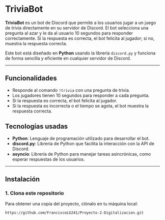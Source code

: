 # TriviaBot

**TriviaBot** es un bot de Discord que permite a los usuarios jugar a un juego de trivia directamente en su servidor de Discord. El bot selecciona una pregunta al azar y le da al usuario 10 segundos para responder correctamente. Si la respuesta es correcta, el bot felicita al jugador; si no, muestra la respuesta correcta.

Este bot está diseñado en **Python** usando la librería `discord.py` y funciona de forma sencilla y eficiente en cualquier servidor de Discord.

---

## Funcionalidades

- Responde al comando `!trivia` con una pregunta de trivia.
- Los jugadores tienen 10 segundos para responder a cada pregunta.
- Si la respuesta es correcta, el bot felicita al jugador.
- Si la respuesta es incorrecta o el tiempo se agota, el bot muestra la respuesta correcta.
  
## Tecnologías usadas

- **Python**: Lenguaje de programación utilizado para desarrollar el bot.
- **discord.py**: Librería de Python que facilita la interacción con la API de Discord.
- **asyncio**: Librería de Python para manejar tareas asincrónicas, como esperar respuestas de los usuarios.

---

## Instalación

### 1. Clona este repositorio

Para obtener una copia del proyecto, clónalo en tu máquina local:

```bash
https://github.com/FranciscoLG241/Proyecto-2-Digitalizacion.git

